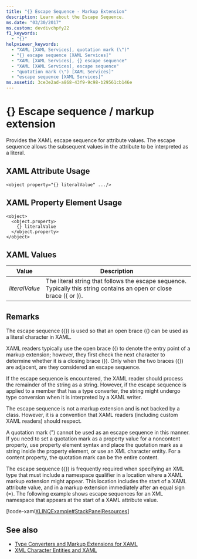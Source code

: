 ```yaml
---
title: "{} Escape Sequence - Markup Extension"
description: Learn about the Escape Sequence.
ms.date: "03/30/2017"
ms.custom: devdivchpfy22
f1_keywords:
  - "{}"
helpviewer_keywords:
  - "XAML [XAML Services], quotation mark (\")"
  - "{} escape sequence [XAML Services]"
  - "XAML [XAML Services], {} escape sequence"
  - "XAML [XAML Services], escape sequence"
  - "quotation mark (\") [XAML Services]"
  - "escape sequence [XAML Services]"
ms.assetid: 3ce3e2ad-a868-43f9-9c98-b29561cb146e
---
```

# {} Escape sequence / markup extension

Provides the XAML escape sequence for attribute values. The escape sequence allows the subsequent values in the attribute to be interpreted as a literal.

## XAML Attribute Usage

```xaml
<object property="{} literalValue" .../>
```

## XAML Property Element Usage

```xaml
<object>
  <object.property>
    {} literalValue
  </object.property>
</object>
```

## XAML Values

| Value | Description |
|-------|-------------|
|*literalValue*|The literal string that follows the escape sequence. Typically this string contains an open or close brace ({ or }).|

## Remarks

The escape sequence ({}) is used so that an open brace ({) can be used as a literal character in XAML.

XAML readers typically use the open brace ({) to denote the entry point of a markup extension; however, they first check the next character to determine whether it is a closing brace (}). Only when the two braces ({}) are adjacent, are they considered an escape sequence.

If the escape sequence is encountered, the XAML reader should process the remainder of the string as a string. However, if the escape sequence is applied to a member that has a type converter, the string might undergo type conversion when it is interpreted by a XAML writer.

The escape sequence is not a markup extension and is not backed by a class. However, it is a convention that XAML readers (including custom XAML readers) should respect.

A quotation mark (") cannot be used as an escape sequence in this manner. If you need to set a quotation mark as a property value for a noncontent property, use property element syntax and place the quotation mark as a string inside the property element, or use an XML character entity. For a content property, the quotation mark can be the entire content.

The escape sequence ({}) is frequently required when specifying an XML type that must include a namespace qualifier in a location where a XAML markup extension might appear. This location includes the start of a XAML attribute value, and in a markup extension immediately after an equal sign (=). The following example shows escape sequences for an XML namespace that appears at the start of a XAML attribute value.

[!code-xaml[XLINQExample#StackPanelResources](~/samples/snippets/csharp/VS_Snippets_Wpf/XLinqExample/CSharp/Window1.xaml#stackpanelresources)]

## See also

- [Type Converters and Markup Extensions for XAML](type-converters-and-markup-extensions.md)
- [XML Character Entities and XAML](xml-character-entities.md)
